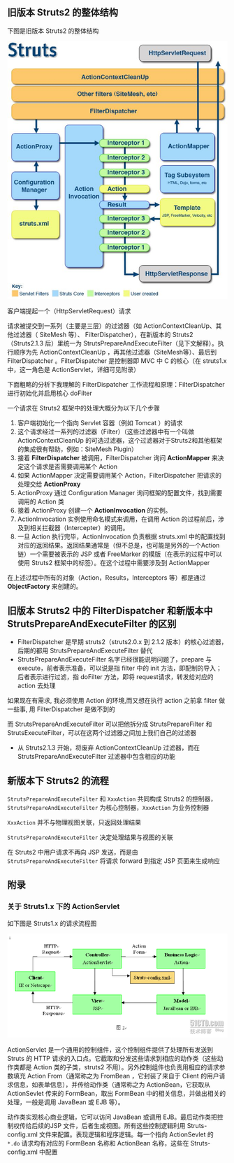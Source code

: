 ## 旧版本 Struts2 的整体结构

下图是旧版本 Struts2 的整体结构

![旧版本 Struts2 的整体结构](/images/struts2_1.jpg)

客户端提起一个（HttpServletRequest）请求

请求被提交到一系列（主要是三层）的过滤器（如 ActionContextCleanUp、其他过滤器（ SiteMesh 等）、 FilterDispatcher），在新版本的 Struts2（Struts2.1.3 后）里统一为 StrutsPrepareAndExecuteFilter（见下文解释）。执行顺序为先 ActionContextCleanUp ，再其他过滤器（SiteMesh等）、最后到 FilterDispatcher 。FilterDispatcher 是控制器即 MVC 中 C 的核心（在 struts1.x 中，这一角色是 ActionServlet，详细可见附录）

下面粗略的分析下我理解的 FilterDispatcher 工作流程和原理：FilterDispatcher 进行初始化并启用核心 doFilter

一个请求在 Struts2 框架中的处理大概分为以下几个步骤
1. 客户端初始化一个指向 Servlet 容器（例如 Tomcat ）的请求
2. 这个请求经过一系列的过滤器（Filter）（这些过滤器中有一个叫做 ActionContextCleanUp 的可选过滤器，这个过滤器对于Struts2和其他框架的集成很有帮助，例如：SiteMesh Plugin）
3. 接着 **FilterDispatcher** 被调用，FilterDispatcher 询问 **ActionMapper** 来决定这个请求是否需要调用某个 Action
4. 如果 ActionMapper 决定需要调用某个 Action，FilterDispatcher 把请求的处理交给 **ActionProxy**
5. ActionProxy 通过 Configuration Manager 询问框架的配置文件，找到需要调用的 Action 类
6. 接着 ActionProxy 创建一个 **ActionInvocation** 的实例。
7. ActionInvocation 实例使用命名模式来调用，在调用 Action 的过程前后，涉及到相关拦截器（Intercepter）的调用。
8. 一旦 Action 执行完毕，ActionInvocation 负责根据 struts.xml 中的配置找到对应的返回结果。返回结果通常是（但不总是，也可能是另外的一个Action链）一个需要被表示的 JSP 或者 FreeMarker 的模版（在表示的过程中可以使用 Struts2 框架中的标签）。在这个过程中需要涉及到 ActionMapper

在上述过程中所有的对象（Action，Results，Interceptors 等）都是通过 **ObjectFactory** 来创建的。

## 旧版本 Struts2 中的 FilterDispatcher 和新版本中 StrutsPrepareAndExecuteFilter 的区别

* FilterDispatcher 是早期 struts2（struts2.0.x 到 2.1.2 版本）的核心过滤器，后期的都用 StrutsPrepareAndExecuteFilter 替代
* StrutsPrepareAndExecuteFilter 名字已经很能说明问题了，prepare 与 execute，前者表示准备，可以说是指 filter 中的 init 方法，即配制的导入；后者表示进行过滤，指 doFilter 方法，即将 request请求，转发给对应的 action 去处理

如果现在有需求, 我必须使用 Action 的环境,而又想在执行 action 之前拿 filter 做一些事, 用 FilterDispatcher 是做不到的

 而 StrutsPrepareAndExecuteFilter 可以把他拆分成 StrutsPrepareFilter 和 StrutsExecuteFilter，可以在这两个过滤器之间加上我们自己的过滤器

 * 从 Struts2.1.3 开始，将废弃 ActionContextCleanUp 过滤器，而在 StrutsPrepareAndExecuteFilter 过滤器中包含相应的功能

## 新版本下 Struts2 的流程

 `StrutsPrepareAndExecuteFilter` 和 `XxxAction` 共同构成 Struts2 的控制器，`StrutsPrepareAndExecuteFilter` 为核心控制器，`XxxAction` 为业务控制器

`XxxAction` 并不与物理视图关联，只返回处理结果

`StrutsPrepareAndExecuteFilter` 决定处理结果与视图的关联

在 Struts2 中用户请求不再向 JSP 发送，而是由 `StrutsPrepareAndExecuteFilter` 将请求 forward 到指定 JSP 页面来生成响应

## 附录
### 关于 Struts1.x 下的 ActionServlet

如下图是 Struts1.x 的请求流程图

![Struts1.x 的请求流程图](/images/struts2_2.gif)

ActionServlet 是一个通用的控制组件，这个控制组件提供了处理所有发送到 Struts 的 HTTP 请求的入口点。它截取和分发这些请求到相应的动作类（这些动作类都是 Action 类的子类，struts2 不用）。另外控制组件也负责用相应的请求参数填充 Action From（通常称之为 FromBean ，它封装了来自于 Client 的用户请求信息，如表单信息），并传给动作类（通常称之为 ActionBean，它获取从 ActionSevlet 传来的 FormBean，取出 FormBean 中的相关信息，并做出相关的处理，一般是调用 JavaBean 或 EJB 等）。   

动作类实现核心商业逻辑，它可以访问 JavaBean 或调用 EJB。最后动作类把控制权传给后续的JSP 文件，后者生成视图。所有这些控制逻辑利用 Struts-config.xml 文件来配置。表现逻辑和程序逻辑。每一个指向 ActionSevlet 的 `*.do` 请求均有对应的 FormBean 名称和 ActionBean 名称，这些在 Struts-config.xml 中配置
